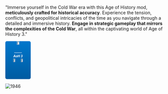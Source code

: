 "Immerse yourself in the Cold War era with this Age of History mod, **meticulously crafted for historical accuracy**.
Experience the tension, conflicts, and geopolitical intricacies of the time as you navigate through a detailed and immersive history. 
**Engage in strategic gameplay that mirrors the complexities of the Cold War**, all within the captivating world of Age of History 3."



<div align="center" style="width: 80px; height: 120px; overflow: hidden; background: linear-gradient(to bottom, #0077cc, #005ba1); border-radius: 5px;">
  <a href="https://store.steampowered.com/app/2772750/Age_of_History_3/" style="text-decoration: none;">
    <img src="https://cdn.cloudflare.steamstatic.com/steam/apps/2772750/header.jpg?t=1706286405" alt="Age of History 3" style="width: 30%; max-height: 80px; border-bottom: 1px solid #fff;">
    <div style="padding: 4px; color: #fff; font-size: 10px;">
      <h5 style="margin: 0;">AoH 3</h5>
      <img src="https://img.shields.io/badge/Play%20on%20Steam-Get%20Game-blue?style=for-the-badge&logo=steam" alt="Age of History 3 on Steam" style="margin-top: 2px; width: 30%;">
      <img src="https://img.shields.io/badge/Wishlist-Add%20to%20Wishlist-blue?style=for-the-badge&logo=steam" alt="Wishlist on Steam" style="margin-top: 2px; width: 30%;">
    </div>
  </a>
</div>





![1946](https://github.com/GDKAYKY/The-Iron-Curtain/assets/108950475/fff22ae5-e5a7-4ea5-904c-17553d66b7a4)

